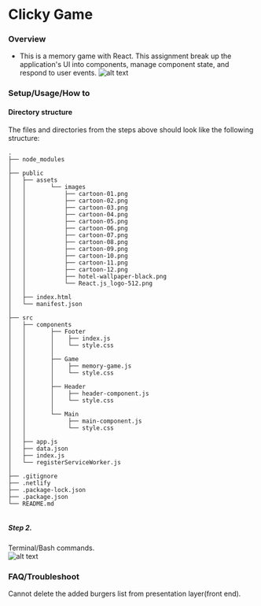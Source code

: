# Clicky Game

### Overview 
* This is a memory game with React. This assignment break up the application's 
UI into components, manage component state, and respond to user events.
![alt text](https://recordit.co/wLE81IT7yO.gif)

### Setup/Usage/How to 
#### Directory structure
The files and directories from the steps above should look like the following structure:

```
.
├── node_modules
│
├── public
│   ├── assets
│   │       └── images
│   │           ├── cartoon-01.png
│   │           ├── cartoon-02.png
│   │           ├── cartoon-03.png
│   │           ├── cartoon-04.png
│   │           ├── cartoon-05.png
│   │           ├── cartoon-06.png
│   │           ├── cartoon-07.png
│   │           ├── cartoon-08.png
│   │           ├── cartoon-09.png
│   │           ├── cartoon-10.png
│   │           ├── cartoon-11.png
│   │           ├── cartoon-12.png
│   │           ├── hotel-wallpaper-black.png
│   │           └── React.js_logo-512.png     
│   │        
│   ├── index.html
│   └── manifest.json
│       
├── src
│   ├── components
│   │       ├── Footer
│   │       │    ├── index.js
│   │       │    └── style.css
│   │       │
│   │       ├── Game
│   │       │    ├── memory-game.js
│   │       │    └── style.css
│   │       │
│   │       ├── Header
│   │       │    ├── header-component.js
│   │       │    └── style.css
│   │       │
│   │       └── Main
│   │            ├── main-component.js
│   │            └── style.css
│   │
│   ├── app.js
│   ├── data.json
│   ├── index.js
│   └── registerServiceWorker.js
│
├── .gitignore
├── .netlify
├── .package-lock.json
├── .package.json
└── README.md
    
```
##### Step 2.
Terminal/Bash commands.   
![alt text](http://recordit.co/nq0U4u821O.gif) 

### FAQ/Troubleshoot  
Cannot delete the added burgers list from presentation layer(front end).

